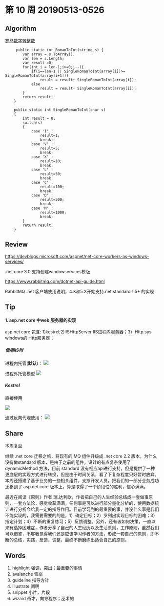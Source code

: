 # 第 10 周 20190513-0526

## Algorithm

[罗马数字转整数](https://leetcode-cn.com/problems/roman-to-integer/)

         public static int RomanToInt(string s) {
            var array = s.ToArray();
            var len = s.Length;
            var result =0;
            for(int i = len-1;i>=0;i--){
                if(i==len-1 || SingleRomanToInt(array[i])>= SingleRomanToInt(array[i+1]))
                    result = result+ SingleRomanToInt(array[i]);
                else
                    result = result- SingleRomanToInt(array[i]);
            }
            return result;
        }

        public static int SingleRomanToInt(char s)
        {
            int result = 0;
            switch(s)
            {
                case 'I' :
                    result=1;
                    break;
                case 'V' :
                    result=5;
                    break;
                case 'X' :
                    result=10;
                    break;
                case 'L' :
                    result=50;
                    break;
                case 'C' :
                    result=100;
                    break;
                case 'D' :
                    result=500;
                    break;
                case 'M' :
                    result=1000;
                    break;
            }
            return result;
        }

## Review
https://devblogs.microsoft.com/aspnet/net-core-workers-as-windows-services/

.net core 3.0 支持创建windowservices模版

https://www.rabbitmq.com/dotnet-api-guide.html

RabbitMQ .net 客户端使用说明，4.X和5.X开始支持.net standard 1.5+ 的实现

## Tip

#### 1. asp.net core 中web 服务器的实现

asp.net core 包含: 1)kestrel;2)IISHttpServer IIS进程内服务器；3）Http.sys windows的 Http服务器；

##### 使用IIS时

进程内托管(**默认**)：
![](https://docs.microsoft.com/zh-cn/aspnet/core/fundamentals/servers/_static/ancm-inprocess.png?view=aspnetcore-2.2)

进程外托管模型
![](https://docs.microsoft.com/zh-cn/aspnet/core/fundamentals/servers/_static/ancm-outofprocess.png?view=aspnetcore-2.2)

##### Kestrel

直接使用

![](https://docs.microsoft.com/zh-cn/aspnet/core/fundamentals/servers/kestrel/_static/kestrel-to-internet2.png?view=aspnetcore-2.2)

通过反向代理使用：
![](https://docs.microsoft.com/zh-cn/aspnet/core/fundamentals/servers/kestrel/_static/kestrel-to-internet.png?view=aspnetcore-2.2)

## Share

本周复盘

继续 .net core 迁移之旅，将现有的 MQ 组件升级成 .net core 2.2 版本，为什么没有做standard 版本，是由于之前的组件，设计的有点复杂使用了 dynamicMethod 方法，目前 standard 没有相应api进行支持，但是提供了一种更底层的实现方式进行转换，但是由于时间关系，看了下复杂程度只好暂时放弃。本周还搭建了基于业务的一些相关组件，支撑开发人员，把我们的一部分业务成功迁移到了 asp.net core 版本上，算是取得了一个阶段性的胜利，信心满满。

最近在阅读《原则》作者 瑞.达利欧，作者把自己的人生经验总结成一套做事原则，一套方法论，感觉收获满满，任何事是可以进行部分量化分析的，使用数据统计进行分析会给我一定的指导作用。目前学习到的最重要的事，并没什么事是我们不能实现的，我需要需要的的是，1）确定目标；2）罗列出实现目标的困难；3）指定计划；4）不断的重复练习；5）反馈调整。另外，还有该如何决策，一直以来有选择困难症，作者分享了自己的人生经历以及生活原则，工作原则，虽然我们可以借鉴，不够我觉得我们还是应该学习作者的方法，形成一套自己的原则，即不断的总结，实践，反馈，调整，最终不断磨练出适合自己的原则。

## Words

1. highlight 强调，突出；最重要的事情
2. avalanche 雪崩
3. guideline 指导方针
4. illustrate 阐明
5. snippet 小片，片段
6. wizard 奇才，向导程序；巫术的
